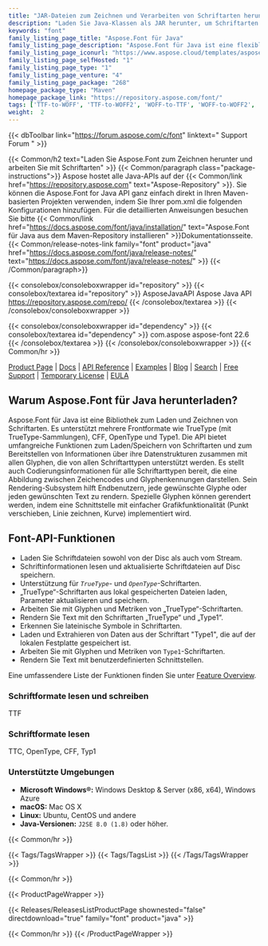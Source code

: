 ```yaml
---
title: "JAR-Dateien zum Zeichnen und Verarbeiten von Schriftarten herunterladen | Aspose.Font"
description: "Laden Sie Java-Klassen als JAR herunter, um Schriftarten (TTF, TTC, OpenType, CFF, Type1 usw.) zu rendern, zu verarbeiten und zu konvertieren. Unterstützt kompakte Schriftarten, lateinische Schriftarten, Symbole und Glyphen."
keywords: "font"
family_listing_page_title: "Aspose.Font für Java"
family_listing_page_description: "Aspose.Font für Java ist eine flexible und einfach zu verwendende Bibliothek, um mit verschiedenen Schriftdateien zu arbeiten. Die API unterstützt mehrere Schriftartformate wie TrueType CFF, OpenType und Type1."
family_listing_page_iconurl: "https://www.aspose.cloud/templates/aspose/App_Themes/V3/images/font/272x272/aspose_font-for-java.png"
family_listing_page_selfHosted: "1"
family_listing_page_type: "1"
family_listing_page_venture: "4"
family_listing_page_package: "268"
homepage_package_type: "Maven"
homepage_package_link: "https://repository.aspose.com/font/"
tags: ['TTF-to-WOFF', 'TTF-to-WOFF2', 'WOFF-to-TTF', 'WOFF-to-WOFF2', 'WOFF2-to-TTF', '', 'WOFF2-to-WOFF', 'EOT-to-TTF', 'EOT-to-WOFF', 'EOT-to-WOFF2', 'Type1-to-TFF', 'Type1-to-WOFF', 'Type1-to-WOFF2', 'CFF-to-TTF', 'CFF-to-WOFF', 'CFF-to-WOFF2']
weight:  2
---
```


{{< dbToolbar link="https://forum.aspose.com/c/font" linktext=" Support Forum " >}}

{{< Common/h2 text="Laden Sie Aspose.Font zum Zeichnen herunter und arbeiten Sie mit Schriftarten"  >}}
{{< Common/paragraph class="package-instructions">}}
Aspose hostet alle Java-APIs auf der
{{< Common/link href="https://repository.aspose.com" text="Aspose-Repository"  >}}. Sie können die Aspose.Font for Java API ganz einfach direkt in Ihren Maven-basierten Projekten verwenden, indem Sie Ihrer pom.xml die folgenden Konfigurationen hinzufügen. Für die detaillierten Anweisungen besuchen Sie bitte
{{< Common/link href="https://docs.aspose.com/font/java/installation/" text="Aspose.Font für Java aus dem Maven-Repository installieren"  >}}Dokumentationsseite.
{{< Common/release-notes-link family="font" product="java" href="https://docs.aspose.com/font/java/release-notes/" text="https://docs.aspose.com/font/java/release-notes/"  >}}
{{< /Common/paragraph>}}

{{< consolebox/consoleboxwrapper id="repository" >}}
   {{< consolebox/textarea id="repository" >}} 
      <repository>
      <id>AsposeJavaAPI</id>
      <name>Aspose Java API</name>
      <url>https://repository.aspose.com/repo/</url>
      </repository> 
   {{< /consolebox/textarea >}}
{{< /consolebox/consoleboxwrapper >}}

{{< consolebox/consoleboxwrapper id="dependency" >}}
   {{< consolebox/textarea id="dependency" >}}
      <dependency>
      <groupId>com.aspose</groupId>
      <artifactId>aspose-font</artifactId>
      <version>22.6</version>
      </dependency>
   {{< /consolebox/textarea >}}
{{< /consolebox/consoleboxwrapper >}}
{{< Common/hr >}}

[Product Page](https://products.aspose.com/font/java) | [Docs](https://docs.aspose.com/font/java/) | [API Reference](https://apireference.aspose.com/font/java) | [Examples](https://github.com/aspose-font/Aspose.Font-for-Java) | [Blog](https://blog.aspose.com/category/font/) | [Search](https://search.aspose.com/) | [Free Support](https://forum.aspose.com/c/font) | [Temporary License](https://purchase.aspose.com/temporary-license) | [EULA](https://about.aspose.com/legal/eula/)

## Warum Aspose.Font für Java herunterladen?

Aspose.Font für Java ist eine Bibliothek zum Laden und Zeichnen von Schriftarten. Es unterstützt mehrere Frontformate wie TrueType (mit TrueType-Sammlungen), CFF, OpenType und Type1. Die API bietet umfangreiche Funktionen zum Laden/Speichern von Schriftarten und zum Bereitstellen von Informationen über ihre Datenstrukturen zusammen mit allen Glyphen, die von allen Schriftarttypen unterstützt werden. Es stellt auch Codierungsinformationen für alle Schriftarttypen bereit, die eine Abbildung zwischen Zeichencodes und Glyphenkennungen darstellen. Sein Rendering-Subsystem hilft Endbenutzern, jede gewünschte Glyphe oder jeden gewünschten Text zu rendern. Spezielle Glyphen können gerendert werden, indem eine Schnittstelle mit einfacher Grafikfunktionalität (Punkt verschieben, Linie zeichnen, Kurve) implementiert wird.

## Font-API-Funktionen

- Laden Sie Schriftdateien sowohl von der Disc als auch vom Stream.
- Schriftinformationen lesen und aktualisierte Schriftdateien auf Disc speichern.
- Unterstützung für *`TrueType`*- und *`OpenType`*-Schriftarten.
- „TrueType“-Schriftarten aus lokal gespeicherten Dateien laden, Parameter aktualisieren und speichern.
- Arbeiten Sie mit Glyphen und Metriken von „TrueType“-Schriftarten.
- Rendern Sie Text mit den Schriftarten „TrueType“ und „Type1“.
- Erkennen Sie lateinische Symbole in Schriftarten.
- Laden und Extrahieren von Daten aus der Schriftart "Type1", die auf der lokalen Festplatte gespeichert ist.
- Arbeiten Sie mit Glyphen und Metriken von `Type1`-Schriftarten.
- Rendern Sie Text mit benutzerdefinierten Schnittstellen.

Eine umfassendere Liste der Funktionen finden Sie unter [Feature Overview](https://docs.aspose.com/font/java/feature-list/).

### Schriftformate lesen und schreiben

TTF

### Schriftformate lesen

TTC, OpenType, CFF, Typ1

### Unterstützte Umgebungen

- **Microsoft Windows®:** Windows Desktop & Server (x86, x64), Windows Azure
- **macOS:** Mac OS X
- **Linux:** Ubuntu, CentOS und andere
- **Java-Versionen:** `J2SE 8.0 (1.8)` oder höher.

{{< Common/hr >}}

{{< Tags/TagsWrapper >}}
 {{< Tags/TagsList >}}
{{< /Tags/TagsWrapper >}}

{{< Common/hr >}}

{{< ProductPageWrapper >}}
<!-- ReleasesListProductPage-->
   {{< Releases/ReleasesListProductPage shownested="false"  directdownload="true" family="font" product="java" >}}
<!-- /ReleasesListProductPage-->
{{< Common/hr >}}
{{< /ProductPageWrapper >}}

